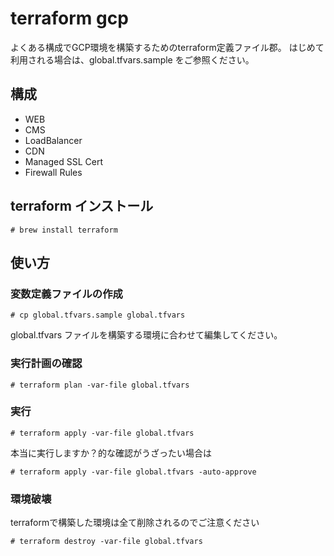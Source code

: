 # terraform gcp

よくある構成でGCP環境を構築するためのterraform定義ファイル郡。
はじめて利用される場合は、global.tfvars.sample をご参照ください。

## 構成

- WEB
- CMS
- LoadBalancer
- CDN
- Managed SSL Cert
- Firewall Rules

## terraform インストール
```
# brew install terraform
```

## 使い方

### 変数定義ファイルの作成
```
# cp global.tfvars.sample global.tfvars
```
global.tfvars ファイルを構築する環境に合わせて編集してください。

### 実行計画の確認
```
# terraform plan -var-file global.tfvars
```

### 実行
```
# terraform apply -var-file global.tfvars
```
本当に実行しますか？的な確認がうざったい場合は
```
# terraform apply -var-file global.tfvars -auto-approve
```

### 環境破壊
terraformで構築した環境は全て削除されるのでご注意ください
```
# terraform destroy -var-file global.tfvars
```

